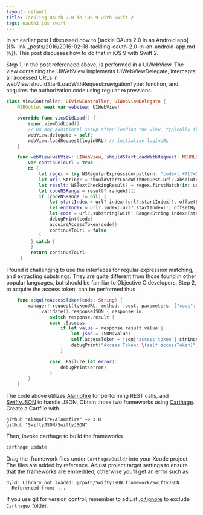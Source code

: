 ```yaml
---
layout: default
title: Tackling OAuth 2.0 in iOS 9 with Swift 2
tags: oauth2 ios swift
---
```


In an earlier post I discussed how to [tackle OAuth 2.0 in an Android app]({% link _posts/2016/2016-02-18-tackling-oauth-2.0-in-an-android-app.md %}). This post discusses how to do that in iOS 9 with Swift 2.

Step 1, in the post referenced above, is performed in a UIWebView. The view containing the UIWebView implements UIWebViewDelegate, intercepts all accessed URLs in webView:shouldStartLoadWithRequest:navigationType: function, and acquires the authorization code using regular expressions.

```swift
class ViewController: UIViewController, UIWebViewDelegate {
    @IBOutlet weak var webView: UIWebView!

    override func viewDidLoad() {
        super.viewDidLoad()
        // Do any additional setup after loading the view, typically from a nib.
        webView.delegate = self;
        webView.loadRequest(loginURL) // initialize loginURL
    }

    func webView(webView: UIWebView, shouldStartLoadWithRequest: NSURLRequest, navigationType: UIWebViewNavigationType) -> Bool {
        var continueToUrl = true
        do {
            let regex = try NSRegularExpression(pattern: "code=(.+?(?=&|$))", options: NSRegularExpression.Options())
            let url: String? = shouldStartLoadWithRequest.url?.absoluteString;
            let result: NSTextCheckingResult? = regex.firstMatch(in: url!, options: NSRegularExpression.MatchingOptions(), range: NSMakeRange(0, url!.characters.count))
            let codeNSRange = result?.rangeAt(1)
            if (codeNSRange != nil) {
                let startIndex = url?.index((url?.startIndex)!, offsetBy: (codeNSRange?.location)!)
                let endIndex = url?.index((url?.startIndex)!, offsetBy: (codeNSRange?.location)! + (codeNSRange?.length)!)
                let code = url?.substring(with: Range<String.Index>(startIndex!..<endIndex!))
                debugPrint(code)
                acquireAccessToken(code!)
                continueToUrl = false
            }
         } catch {
         }
         return continueToUrl;
     }
```

I found it challenging to use the interfaces for regular expression matching, and extracting substrings. They are quite different from those found in other popular languages, but should be familiar to Objective C developers. Step 2, to acquire the access token, can be performed thus

```swift
    func acquireAccessToken(code: String) {
        manager!.request(tokenURL, method: .post, parameters: ["code": code])
            .validate().responseJSON { response in
                switch response.result {
                case .Success:
                    if let value = response.result.value {
                        let json = JSON(value)
                        self.accessToken = json["access_token"].stringValue
                        debugPrint("Access Token: \(self.accessToken)")
                    }

                case .Failure(let error):
                    debugPrint(error)
                }
        }
    }
```

The code above utilizes [Alamofire](https://github.com/Alamofire/Alamofire) for performing REST calls, and [SwiftyJSON](https://github.com/SwiftyJSON/SwiftyJSON) to handle JSON. Obtain those two frameworks using [Carthage](https://github.com/Carthage/Carthage). Create a Cartfile with

```text
github "Alamofire/Alamofire" ~> 3.0
github "SwiftyJSON/SwiftyJSON"
```

Then, invoke carthage to build the frameworks

```bash
carthage update
```

Drag the .framework files under `Carthage/Build/` into your Xcode project. The files are added by reference. Adjust project target settings to ensure that the frameworks are embedded, otherwise you'll get an error such as

```text
dyld: Library not loaded: @rpath/SwiftyJSON.framework/SwiftyJSON
  Referenced from: ...
```

If you use git for version control, remember to adjust [.gitignore](https://github.com/github/gitignore/blob/master/Swift.gitignore) to exclude `Carthage/` folder.
